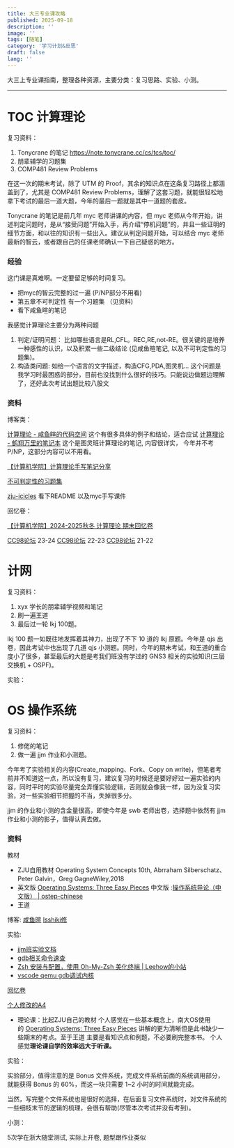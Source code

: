 ```yaml
---
title: 大三专业课攻略
published: 2025-09-18
description: ''
image: ''
tags: [随笔]
category: '学习计划&反思'
draft: false 
lang: ''
---
```

大三上专业课指南，整理各种资源，主要分类：复习思路、实验、小测。

---
# TOC 计算理论

复习资料：

1. Tonycrane 的笔记 https://note.tonycrane.cc/cs/tcs/toc/
2. 朋辈辅学的习题集
3. COMP481 Review Problems

在这一次的期末考试，除了 UTM 的 Proof，其余的知识点在这条复习路径上都涵盖到了，尤其是 COMP481 Review Problems，理解了这套习题，就能很轻松地拿下考试的最后一道大题，今年的最后一题就是其中一道题的套皮。

Tonycrane 的笔记是前几年 myc 老师讲课的内容，但 myc 老师从今年开始，讲述判定问题时，是从“接受问题”开始入手，再介绍“停机问题”的，并且一些证明的细节方面，和以往的知识有一些出入。建议从判定问题开始，可以结合 myc 老师最新的智云，或者跟自己的任课老师确认一下自己疑惑的地方。

### **经验**

这门课是真难啊。一定要留足够的时间复习。

- 把myc的智云完整的过一遍 (P/NP部分不用看)
- 第五章不可判定性 有一个习题集 （见资料)
- 看下咸鱼暄的笔记

我感觉计算理论主要分为两种问题

1. 判定/证明问题： 比如哪些语言是RL,CFL。REC,RE,not-RE。很关键的是培养一种感性的认识，以及积累一些二级结论 (见咸鱼暄笔记, 以及不可判定性的习题集)。
2. 构造类问题: 如给一个语言的文字描述，构造CFG,PDA,图灵机… 这个问题是我学习时最困惑的部分，目前也没找到什么很好的技巧。只能说边做题边理解了，还好此次考试出题比较八股文

### **资料**

博客类：

[计算理论 - 咸鱼暄的代码空间](https://xuan-insr.github.io/other_courses/theory_of_computation/) 这个有很多具体的例子和结论，适合应试 [计算理论 - 鹤翔万里的笔记本](https://note.tonycrane.cc/cs/tcs/toc) 这个是图灵班计算理论的笔记, 内容很详实， 今年并不考P/NP，这部分内容可以不用看。

[【计算机学院】计算理论手写笔记分享](https://www.cc98.org/topic/5533397)

[不可判定性的习题集](https://www.cs.rice.edu/~nakhleh/COMP481/final_review_sp06_sol.pdf)

[zju-icicles](https://github.com/QSCTech/zju-icicles/tree/master/%E8%AE%A1%E7%AE%97%E7%90%86%E8%AE%BA/) 看下README 以及myc手写课件

回忆卷：

[【计算机学院】2024-2025秋冬 计算理论 期末回忆卷](https://www.cc98.org/topic/6086172)

[CC98论坛](https://www.cc98.org/topic/5796586) 23-24 [CC98论坛](https://www.cc98.org/topic/5531373) 22-23 [CC98论坛](https://www.cc98.org/topic/5235660) 21-22

# 计网

复习资料：

1. xyx 学长的朋辈辅学视频和笔记
2. 刷一遍王道
3. 最后过一轮 lkj 100题。

lkj 100 题一如既往地发挥着其神力，出现了不下 10 道的 lkj 原题。今年是 qjs 出卷，因此考试中也出现了几道 qjs 小测题。同时，今年的期末考试，和王道的重合度小了很多，甚至最后的大题是考我们班没有学过的 GNS3 相关的实验知识(三层交换机 + OSPF)。

实验：

# OS 操作系统

复习资料：

1. 修佬的笔记
2. 做一遍 jjm 作业和小测题。

今年考了实验相关的内容(Create_mapping、Fork、Copy on write)，但笔者考前并不知道这一点，所以没有复习，建议复习的时候还是要好好过一遍实验的内容，同时平时的实验尽量完全弄懂实验逻辑，否则就会像我一样，因为没复习实验，对一些实验细节把握的不当，失掉很多分。

jjm 的作业和小测的含金量很高，即使今年是 swb 老师出卷，选择题中依然有 jjm 作业和小测的影子，值得认真去做。

### **资料**

教材

- ZJU自用教材 Operating System Concepts 10th, Abrraham Silberschatz、Peter Galvin，Greg GagneWiley,2018
- 英文版 [Operating Systems: Three Easy Pieces](https://pages.cs.wisc.edu/~remzi/OSTEP/) 中文版 :[操作系统导论（中文版） | ostep-chinese](https://itanken.github.io/ostep-chinese/)
- 王道

博客: [咸鱼暄](https://xuan-insr.github.io/%E6%A0%B8%E5%BF%83%E7%9F%A5%E8%AF%86/os) [Isshiki修](https://note.isshikih.top/cour_note/D3QD_OperatingSystem/)

实验:

- [jjm班实验文档](https://zju-sec.github.io/os24fall-stu/)
- [gdb相关命令速查](https://note.tonycrane.cc/cs/tools/gdb/)
- [Zsh 安装与配置，使用 Oh-My-Zsh 美化终端 | Leehow的小站](https://www.haoyep.com/posts/zsh-config-oh-my-zsh/)
- [vscode qemu gdb调试内核](https://zhuanlan.zhihu.com/p/105069730)

[回忆卷](https://www.cc98.org/topic/6087595)

[个人修改的A4](https://github.com/birchtree2/ZJUCourseMaterial/tree/main/%E6%93%8D%E4%BD%9C%E7%B3%BB%E7%BB%9F)

- 理论课：比起ZJU自己的教材 个人感觉在一些基本概念上，南大OS使用的 [Operating Systems: Three Easy Pieces](https://pages.cs.wisc.edu/~remzi/OSTEP/) 讲解的更为清晰但是此书缺少一些期末的考点。至于王道 主要是看知识点和例题，不必要刷完整本书。 个人感觉**理论课自学的效率远大于听课。**

实验：

实验部分，值得注意的是 Bonus 文件系统，完成文件系统前面的系统调用部分，就能获得 Bonus 的 60%，而这一块只需要 1~2 小时的时间就能完成。

当然，写完整个文件系统也是很好的选择，在后面复习文件系统时，对文件系统的一些细枝末节的逻辑的梳理，会很有帮助(尽管本次考试并没有考到)。

小测：

5次学在浙大随堂测试, 实际上开卷, 题型跟作业类似